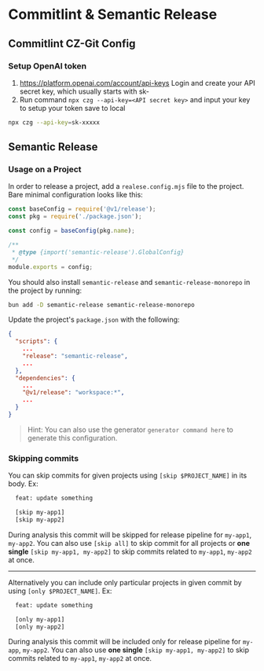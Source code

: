 # Commitlint & Semantic Release

## Commitlint CZ-Git Config

### Setup OpenAI token

1. <https://platform.openai.com/account/api-keys>
   Login and create your API secret key, which usually starts with sk-
2. Run command `npx czg --api-key=<API secret key>` and input your key to setup your token save to local

```sh
npx czg --api-key=sk-xxxxx
```

## Semantic Release

### Usage on a Project

In order to release a project, add a `realese.config.mjs` file to the project. Bare minimal configuration looks like this:

```cjs
const baseConfig = require('@v1/release');
const pkg = require('./package.json');

const config = baseConfig(pkg.name);

/**
 * @type {import('semantic-release').GlobalConfig}
 */
module.exports = config;
```

You should also install `semantic-release` and `semantic-release-monorepo` in the project by running:

```sh
bun add -D semantic-release semantic-release-monorepo
```

Update the project's `package.json` with the following:

```json
{
  "scripts": {
    ...
    "release": "semantic-release",
    ...
  },
  "dependencies": {
    ...
    "@v1/release": "workspace:*",
    ...
  }
}
```

> Hint: You can also use the generator `generator command here` to generate this configuration.

### Skipping commits

You can skip commits for given projects using `[skip $PROJECT_NAME]` in its body. Ex:

```txt
  feat: update something

  [skip my-app1]
  [skip my-app2]
```

During analysis this commit will be skipped for release pipeline for `my-app1`, `my-app2`.
You can also use `[skip all]` to skip commit for all projects or **one single** `[skip my-app1, my-app2]` to skip commits related to `my-app1`, `my-app2` at once.

---

Alternatively you can include only particular projects in given commit by using `[only $PROJECT_NAME]`. Ex:

```txt
  feat: update something

  [only my-app1]
  [only my-app2]
```

During analysis this commit will be included only for release pipeline for `my-app`, `my-app2`.
You can also use **one single** `[skip my-app1, my-app2]` to skip commits related to `my-app1`, `my-app2` at once.
